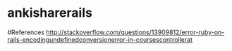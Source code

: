 ankisharerails
==============
#References
http://stackoverflow.com/questions/13909812/error-ruby-on-rails-encodingundefinedconversionerror-in-coursescontrollerat
